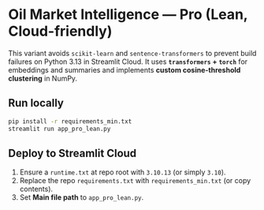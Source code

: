 # Oil Market Intelligence — Pro (Lean, Cloud-friendly)

This variant avoids `scikit-learn` and `sentence-transformers` to prevent build failures on Python 3.13 in Streamlit Cloud. It uses **`transformers` + `torch`** for embeddings and summaries and implements **custom cosine-threshold clustering** in NumPy.

## Run locally
```bash
pip install -r requirements_min.txt
streamlit run app_pro_lean.py
```

## Deploy to Streamlit Cloud
1. Ensure a `runtime.txt` at repo root with `3.10.13` (or simply `3.10`).
2. Replace the repo `requirements.txt` with `requirements_min.txt` (or copy contents).
3. Set **Main file path** to `app_pro_lean.py`.